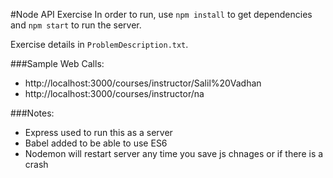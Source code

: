 #Node API Exercise
In order to run, use `npm install` to get dependencies and `npm start` to run the server.

Exercise details in `ProblemDescription.txt`.

###Sample Web Calls:
- http://localhost:3000/courses/instructor/Salil%20Vadhan
- http://localhost:3000/courses/instructor/na

###Notes:
- Express used to run this as a server
- Babel added to be able to use ES6
- Nodemon will restart server any time you save js chnages or if there is a crash
